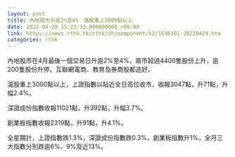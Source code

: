 ```yaml
---
layout: post
title: 內地股市升逾2%至4%　滬股重上3000點以上
date: 2022-04-29 15:23:33.000000000 +08:00
link: https://news.rthk.hk/rthk/ch/component/k2/1646301-20220429.htm
categories: rthk
---
```


內地股市在4月最後一個交易日升逾2%至4%，兩市超過4400隻股份上升，逾200隻股份升停。互聯網電商、教育及券商股都造好。

滬股重上3000點以上，上證指數以貼近全日高位收市，收報3047點，升71點，升幅2.4%。

深證成份指數收報11021點，升392點，升幅3.7%。

創業板指數收報2319點，升91點，升4.1%。

全星期計，上證指數跌1.3%，深證成份指數跌0.3%，創業板指數升1%，全月三大指數分別跌逾6%、9%及近13%。
